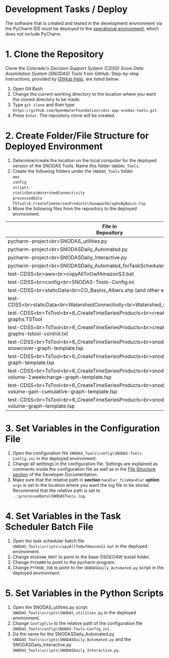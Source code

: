 # Development Tasks / Deploy

The software that is created and tested in the development environment via the PyCharm IDE must be deployed to the
[operational environment](../deployed-env/overview/),
which does not include PyCharm.

# 1. Clone the Repository 
Clone the *Colorado's Decision Support System (CDSS) Snow Data Assimilation System (SNODAS) Tools* from GitHub. 
Step-by-step instructions, provided by [GitHub Help](https://help.github.com/articles/cloning-a-repository/), are listed below.   

1. Open Git Bash.   
2. Change the current working directory to the location where you want the cloned directory to be made.   
3. Type ```git clone``` and then type ```https://github.com/OpenWaterFoundation/cdss-app-snodas-tools.git```.   
4. Press ```Enter```. The repository clone will be created.   
 
# 2. Create Folder/File Structure for Deployed Environment

1. Determine/create the location on the local computer for the deployed version of the SNODAS Tools. Name this folder ```SNODAS_Tools```. 
2. Create the following folders under the ```SNODAS_Tools``` folder.  
	```aws```  
	```config```  
	```scripts```  
	```staticData\WatershedConnectivity```   
	```processedData```  
	```TSTool\6_CreateTimeSeriesProducts\SnowpackGraphsByBasin-tsp```
3. Move the following files from the repository to the deployed environment.

|File in <br>Repository|Location in <br>Deployed Environment|
|-|-|
|pycharm-project\<br>SNODAS_utilities.py|SNODAS_Tools\<br>scripts|
|pycharm-project\<br>SNODASDaily_Automated.py|SNODAS_Tools\<br>scripts|
|pycharm-project\<br>SNODASDaily_Interactive.py|SNODAS_Tools\<br>scripts|
|pycharm-project\<br>SNODASDaily_Automated_forTaskScheduler.bat|SNODAS_Tools\<br>scripts|
|test-CDSS\<br>aws\<br>copyAllToOwfAmazonS3.bat|SNODAS_Tools\<br>aws|
|test-CDSS\<br>config\<br>SNODAS-Tools-Config.ini|SNODAS_Tools\<br>config|
|test-CDSS\<br>staticData\<br>CO_Basins_Albers.shp (and other extensions)|SNODAS_Tools\<br>staticData|
|test-CDSS\<br>staticData\<br>WatershedConnectivity\<br>Watershed_Connectivity_v3.xlsx|SNODAS_Tools\<br>staticData\<br>WatershedConnectivity|
|test-CDSS\<br>TsTool\<br>6_CreateTimeSeriesProducts\<br>create-snodas-swe-graphs.TSTool|SNODAS_Tools\<br>TSTool\<br>6_CreateTimeSeriesProducts|
|test-CDSS\<br>TsTool\<br>6_CreateTimeSeriesProducts\<br>create-snodas-swe-graphs-tstool-control.txt|SNODAS_Tools\<br>TSTool\<br>6_CreateTimeSeriesProducts|
|test-CDSS\<br>TsTool\<br>6_CreateTimeSeriesProducts\<br>snodas-localid-snowcover-graph-template.tsp|SNODAS_Tools\<br>TSTool\<br>6_CreateTimeSeriesProducts|
|test-CDSS\<br>TsTool\<br>6_CreateTimeSeriesProducts\<br>snodas-localid-swe-graph-template.tsp|SNODAS_Tools\<br>TSTool\<br>6_CreateTimeSeriesProducts|
|test-CDSS\<br>TsTool\<br>6_CreateTimeSeriesProducts\<br>snodas-localid-swe-volume-1weekchange-graph-template.tsp|SNODAS_Tools\<br>TSTool\<br>6_CreateTimeSeriesProducts|
|test-CDSS\<br>TsTool\<br>6_CreateTimeSeriesProducts\<br>snodas-localid-swe-volume-gain-cumulative-graph-template.tsp|SNODAS_Tools\<br>TSTool\<br>6_CreateTimeSeriesProducts|
|test-CDSS\<br>TsTool\<br>6_CreateTimeSeriesProducts\<br>snodas-localid-swe-volume-graph-template.tsp|SNODAS_Tools\<br>TSTool\<br>6_CreateTimeSeriesProducts|

# 3. Set Variables in the Configuration File 

1. Open the configuration file ```SNODAS_Tools\config\SNODAS-Tools-Config.ini``` in the deployed environment. 
2. Change all setttings in the configuration file. Settings are explained as comments inside the configuration file as well as in the 
[File Structure section](..\software-design\file-structure\#the-sections-and-options-of-the-configuration-file) of the Developer Documentation. 
3. Make sure that the relative path in **section** ```handler_fileHandler``` **option** ```args``` is set to the location where you want the log 
file to be stored. Recommend that the relative path is set to ```..\processedData\SNODASTools.log```.

# 4. Set Variables in the Task Scheduler Batch File 

1. Open the task scheduler batch file ```SNODAS_Tools\scripts\copyAllToOwfAmazonS3.bat``` in the deployed environment. 
2. Change ```OSGEO4W_ROOT``` to point to the base OSGEO4W install folder. 
3. Change ```PYCHARM``` to point to the pycharm program. 
4. Change ```PYTHON_JOB``` to point to the ```SNODASDaily_Automated.py``` script in the deployed environment. 

# 5. Set Variables in the Python Scripts

1. Open the SNODAS_utilities.py script ```SNODAS_Tools\scripts\SNODAS_utilities.py``` in the deployed environment. 
2. Change ```Configfile``` to the relative path of the configuration file ```SNODAS_Tools\config\SNODAS-Tools-Config.ini```. 
3. Do the same for the SNODASDaily_Automated.py ```SNODAS_Tools\scripts\SNODASDaily_Automated.py``` and the SNODASDaily_Interactive.py
```SNODAS_Tools\scripts\SNODASDaily_Interactive.py```.


